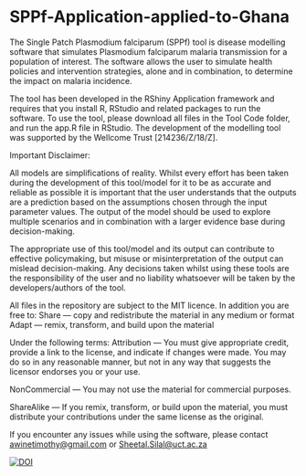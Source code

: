 # SPPf-Application-applied-to-Ghana

The Single Patch Plasmodium falciparum (SPPf) tool is disease modelling software that simulates Plasmodium falciparum malaria transmission for a population of interest. The software allows the user to simulate health policies and intervention strategies, alone and in combination, to determine the impact on malaria incidence.

The tool has been developed in the RShiny Application framework and requires that you install R, RStudio and related packages to run the software. To use the tool, please download all files in the Tool Code folder, and run the app.R file in RStudio. The development of the modelling tool was supported by the Wellcome Trust [214236/Z/18/Z].

Important Disclaimer:

All models are simplifications of reality. Whilst every effort has been taken during the development of this tool/model for it to be as accurate and reliable as possible it is important that the user understands that the outputs are a prediction based on the assumptions chosen through the input parameter values. The output of the model should be used to explore multiple scenarios and in combination with a larger evidence base during decision-making.

The appropriate use of this tool/model and its output can contribute to effective policymaking, but misuse or misinterpretation of the output can mislead decision-making. Any decisions taken whilst using these tools are the responsibility of the user and no liability whatsoever will be taken by the developers/authors of the tool.

All files in the repository are subject to the MIT licence. In addition you are free to: Share — copy and redistribute the material in any medium or format Adapt — remix, transform, and build upon the material

Under the following terms: Attribution — You must give appropriate credit, provide a link to the license, and indicate if changes were made. You may do so in any reasonable manner, but not in any way that suggests the licensor endorses you or your use.

NonCommercial — You may not use the material for commercial purposes.

ShareAlike — If you remix, transform, or build upon the material, you must distribute your contributions under the same license as the original.

If you encounter any issues while using the software, please contact awinetimothy@gmail.com or Sheetal.Silal@uct.ac.za 

[![DOI](https://zenodo.org/badge/531038462.svg)](https://zenodo.org/badge/latestdoi/531038462)
